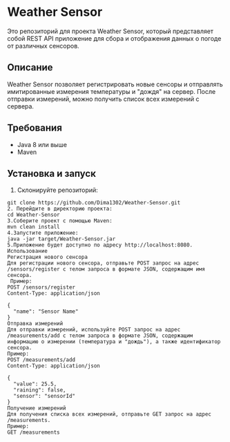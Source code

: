 # Weather Sensor

Это репозиторий для проекта Weather Sensor, который представляет собой REST API приложение для сбора и отображения данных о погоде от различных сенсоров.

## Описание

Weather Sensor позволяет регистрировать новые сенсоры и отправлять имитированные измерения температуры и "дождя" на сервер. После отправки измерений, можно получить список всех измерений с сервера.

## Требования

- Java 8 или выше
- Maven

## Установка и запуск

1. Склонируйте репозиторий:

```shell
git clone https://github.com/Dima1302/Weather-Sensor.git
2. Перейдите в директорию проекта:
cd Weather-Sensor
3.Соберите проект с помощью Maven:
mvn clean install
4.Запустите приложение:
java -jar target/Weather-Sensor.jar
5.Приложение будет доступно по адресу http://localhost:8080.
Использование
Регистрация нового сенсора
Для регистрации нового сенсора, отправьте POST запрос на адрес /sensors/register с телом запроса в формате JSON, содержащим имя сенсора.
 Пример:
POST /sensors/register
Content-Type: application/json

{
  "name": "Sensor Name"
}
Отправка измерений
Для отправки измерений, используйте POST запрос на адрес /measurements/add с телом запроса в формате JSON, содержащим информацию о измерении (температура и "дождь"), а также идентификатор сенсора. 
Пример:
POST /measurements/add
Content-Type: application/json

{
  "value": 25.5,
  "raining": false,
  "sensor": "sensorId"
}
Получение измерений
Для получения списка всех измерений, отправьте GET запрос на адрес /measurements. 
Пример:
GET /measurements
